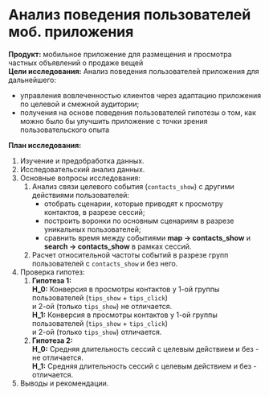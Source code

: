 # Анализ поведения пользователей моб. приложения
**Продукт:** мобильное приложение для размещения и просмотра частных объявлений о продаже вещей\
**Цели исследования:** Анализ поведения пользователей приложения для дальнейшего:

* управления вовлеченностью клиентов через адаптацию приложения по целевой и смежной аудитории;
* получения на основе поведения пользователей гипотезы о том, как можно было бы улучшить приложение с точки зрения пользовательского опыта

**План исследования:**
1. Изучение и предобработка данных.
2. Исследовательский анализ данных.
3. Основные вопросы исследования:
   1. Анализ связи целевого события (`contacts_show`) с другими действиями пользователей:
      * отобрать сценарии, которые приводят к просмотру контактов, в разрезе сессий;
      * построить воронки по основным сценариям в разрезе уникальных пользователей;
      * сравнить время между событиями **map -> contacts_show** и **search -> contacts_show** в рамках сессий.
   2. Расчет относительной частоты событий в разрезе групп пользователей с `contacts_show` и без него.
4. Проверка гипотез:
   1. **Гипотеза 1:**\
        **H_0:** Конверсия в просмотры контактов у 1-ой группы пользователей (`tips_show` + `tips_click`)\
        и 2-ой (только `tips_show`) не отличается.\
        **H_1:** Конверсия в просмотры контактов у 1-ой группы пользователей (`tips_show` + `tips_click`)\
        и 2-ой (только `tips_show`) отличается.
    2. **Гипотеза 2:**\
        **H_0:** Средняя длительность сессий с целевым действием и без - не отличается.\
        **H_1:** Средняя длительность сессий с целевым действием и без - отличается.
5. Выводы и рекомендации.
